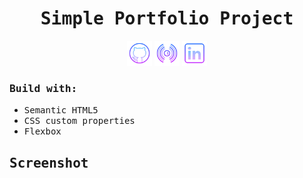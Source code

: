 
<h1 align="center"><samp>Simple Portfolio Project</samp> </h1>
<p align="center"> 
  <a href="https://github.com/xoFrey" target="_blank"> <img width="40"  src="./assets/img/icons8-github-64.png"/></a>
  <a href="https://simple-portfolio-swart.vercel.app" target="_blank"> <img width="40"  src="./assets/img/icons8-live-64.png"/></a>
  <a href="https://www.linkedin.com/in/izel-acar-0572332ba/" target="_blank"> <img width="40"  src="./assets/img/icons8-linkedin-64.png"/></a>
</p>


<h3><samp>Build with:</samp></h3>
<ul>
<li><samp>Semantic HTML5</samp></li>
<li><samp>CSS custom properties</samp></li>
<li><samp>Flexbox</samp></li>
</ul>



<h2><samp>Screenshot</samp></h2>

<p align="center">

  
</p>


